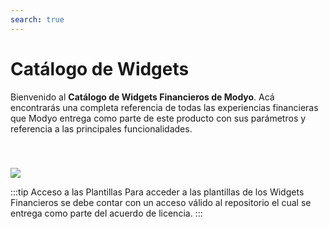 ```yaml
---
search: true
---
```


# Catálogo de Widgets 

Bienvenido al **Catálogo de Widgets Financieros de Modyo**. Acá encontrarás una completa referencia de todas las experiencias financieras que Modyo entrega como parte de este producto con sus parámetros y referencia a las principales funcionalidades.

<img src="/assets/img/widgets/widgets.png" style="margin-top: 40px;" />

:::tip Acceso a las Plantillas
Para acceder a las plantillas de los Widgets Financieros se debe contar con un acceso válido al repositorio el cual se entrega como parte del acuerdo de licencia.
:::
